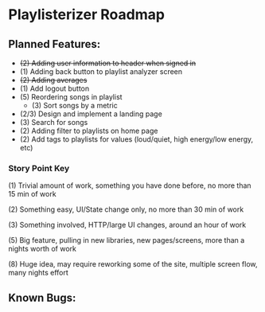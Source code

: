 # Playlisterizer Roadmap

## Planned Features:

- ~~(2) Adding user information to header when signed in~~
- (1) Adding back button to playlist analyzer screen
- ~~(2) Adding averages~~
- (1) Add logout button
- (5) Reordering songs in playlist
  - (3) Sort songs by a metric
- (2/3) Design and implement a landing page
- (3) Search for songs
- (2) Adding filter to playlists on home page
- (2) Add tags to playlists for values (loud/quiet, high energy/low energy, etc) 

### Story Point Key

(1) Trivial amount of work, something you have done before, no more than 15 min of work

(2) Something easy, UI/State change only, no more than 30 min of work

(3) Something involved, HTTP/large UI changes, around an hour of work

(5) Big feature, pulling in new libraries, new pages/screens, more than a nights worth of work

(8) Huge idea, may require reworking some of the site, multiple screen flow, many nights effort
 
## Known Bugs:

